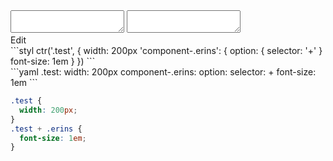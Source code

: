 <div data-size="210" class="code-cont" data-example="selector-combinator">
    <div class="code">
        <div class="code-wrap">
            <textarea id="stylus"></textarea>
            <textarea id="css"></textarea>
            <div class="edit-code">
                <span>Edit</span>
            </div>
        </div>
    </div>
</div>


<div data-size="210" data-examples="stylus"></div>
```styl
ctr('.test', {
  width: 200px
  'component-.erins': {
    option: {
      selector: '+'
    }
    font-size: 1em
  }
})
```

<div data-size="210" data-examples="yaml"></div>
```yaml
.test:
  width: 200px
  component-.erins:
    option:
      selector: +
    font-size: 1em
```

```css
.test {
  width: 200px;
}
.test + .erins {
  font-size: 1em;
}
```
<div class="cf"></div>
